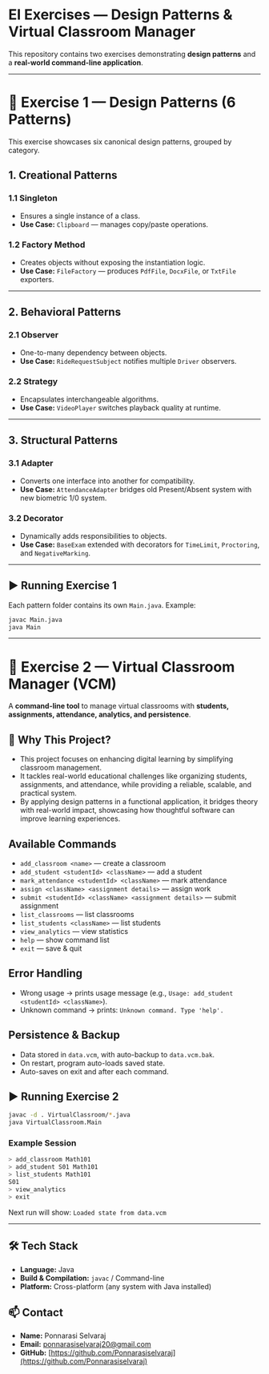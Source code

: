 # EI Exercises — Design Patterns & Virtual Classroom Manager

This repository contains two exercises demonstrating **design patterns** and a **real-world command-line application**.

---

# 📘 Exercise 1 — Design Patterns (6 Patterns)

This exercise showcases six canonical design patterns, grouped by category.

## 1. Creational Patterns
### 1.1 Singleton
- Ensures a single instance of a class.  
- **Use Case:** `Clipboard` — manages copy/paste operations.

### 1.2 Factory Method
- Creates objects without exposing the instantiation logic.  
- **Use Case:** `FileFactory` — produces `PdfFile`, `DocxFile`, or `TxtFile` exporters.

---

## 2. Behavioral Patterns
### 2.1 Observer
- One-to-many dependency between objects.  
- **Use Case:** `RideRequestSubject` notifies multiple `Driver` observers.

### 2.2 Strategy
- Encapsulates interchangeable algorithms.  
- **Use Case:** `VideoPlayer` switches playback quality at runtime.

---

## 3. Structural Patterns
### 3.1 Adapter
- Converts one interface into another for compatibility.  
- **Use Case:** `AttendanceAdapter` bridges old Present/Absent system with new biometric 1/0 system.

### 3.2 Decorator
- Dynamically adds responsibilities to objects.  
- **Use Case:** `BaseExam` extended with decorators for `TimeLimit`, `Proctoring`, and `NegativeMarking`.

---

## ▶️ Running Exercise 1
Each pattern folder contains its own `Main.java`. Example:

```bash
javac Main.java
java Main
```

---

# 🏫 Exercise 2 — Virtual Classroom Manager (VCM)

A **command-line tool** to manage virtual classrooms with **students, assignments, attendance, analytics, and persistence**.

## 🎯 Why This Project?

- This project focuses on enhancing digital learning by simplifying classroom management.  
- It tackles real-world educational challenges like organizing students, assignments, and attendance, while providing a reliable, scalable, and practical system.  
- By applying design patterns in a functional application, it bridges theory with real-world impact, showcasing how thoughtful software can improve learning experiences.


## Available Commands
- `add_classroom <name>` — create a classroom  
- `add_student <studentId> <className>` — add a student  
- `mark_attendance <studentId> <className>` — mark attendance  
- `assign <className> <assignment details>` — assign work  
- `submit <studentId> <className> <assignment details>` — submit assignment  
- `list_classrooms` — list classrooms  
- `list_students <className>` — list students  
- `view_analytics` — view statistics  
- `help` — show command list  
- `exit` — save & quit

## Error Handling
- Wrong usage → prints usage message (e.g., `Usage: add_student <studentId> <className>`).  
- Unknown command → prints: `Unknown command. Type 'help'.`

## Persistence & Backup
- Data stored in `data.vcm`, with auto-backup to `data.vcm.bak`.  
- On restart, program auto-loads saved state.  
- Auto-saves on exit and after each command.

## ▶️ Running Exercise 2
```bash
javac -d . VirtualClassroom/*.java
java VirtualClassroom.Main
```

### Example Session
```bash
> add_classroom Math101
> add_student S01 Math101
> list_students Math101
S01
> view_analytics
> exit
```
Next run will show: `Loaded state from data.vcm`

---

## 🛠️ Tech Stack
- **Language:** Java  
- **Build & Compilation:** `javac` / Command-line     
- **Platform:** Cross-platform (any system with Java installed)  

## 📫 Contact
- **Name:** Ponnarasi Selvaraj  
- **Email:** ponnarasiselvaraj20@gmail.com  
- **GitHub:** [https://github.com/Ponnarasiselvaraj](https://github.com/Ponnarasiselvaraj)




